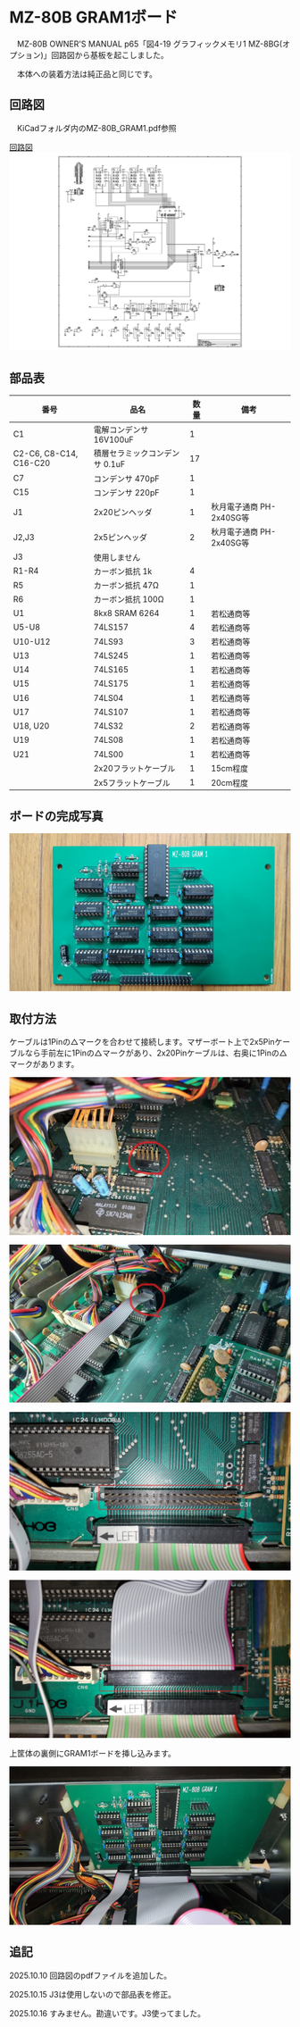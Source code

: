 # MZ-80B GRAM1ボード

　MZ-80B OWNER'S MANUAL p65「図4-19 グラフィックメモリ1 MZ-8BG(オプション)」回路図から基板を起こしました。

　本体への装着方法は純正品と同じです。

## 回路図
　KiCadフォルダ内のMZ-80B_GRAM1.pdf参照

[回路図](https://github.com/yanataka60/MZ-80B_GRAM1/blob/main/KiCAD/MZ-80B_GRAM1.pdf)
![回路図](https://github.com/yanataka60/MZ-80B_GRAM1/blob/main/KiCAD/MZ-80B_GRAM1_1.jpg)

## 部品表
|番号|品名|数量|備考|
| ------------ | ------------ | ------------ | ------------ |
|C1|電解コンデンサ 16V100uF|1||
|C2-C6, C8-C14, C16-C20|積層セラミックコンデンサ 0.1uF|17||
|C7|コンデンサ 470pF|1||
|C15|コンデンサ 220pF|1||
|J1|2x20ピンヘッダ|1|秋月電子通商 PH-2x40SG等|
|J2,J3|2x5ピンヘッダ|2|秋月電子通商 PH-2x40SG等|
|J3|使用しません|||
|R1-R4|カーボン抵抗 1k|4||
|R5|カーボン抵抗 47Ω|1||
|R6|カーボン抵抗 100Ω|1||
|U1|8kx8 SRAM 6264|1|若松通商等|
|U5-U8|74LS157|4|若松通商等|
|U10-U12|74LS93|3|若松通商等|
|U13|74LS245|1|若松通商等|
|U14|74LS165|1|若松通商等|
|U15|74LS175|1|若松通商等|
|U16|74LS04|1|若松通商等|
|U17|74LS107|1|若松通商等|
|U18, U20|74LS32|2|若松通商等|
|U19|74LS08|1|若松通商等|
|U21|74LS00|1|若松通商等|
||2x20フラットケーブル|1|15cm程度|
||2x5フラットケーブル|1|20cm程度|

## ボードの完成写真
![MZ80B_GRAM1_01](https://github.com/yanataka60/MZ-80B_GRAM1/blob/main/JPEG/MZ80B_GRAM1_01.jpg)

## 取付方法
ケーブルは1Pinの△マークを合わせて接続します。マザーボート上で2x5Pinケーブルなら手前左に1Pinの△マークがあり、2x20Pinケーブルは、右奥に1Pinの△マークがあります。

![MZ80B_GRAM1_02](https://github.com/yanataka60/MZ-80B_GRAM1/blob/main/JPEG/MZ80B_GRAM1_02.jpg)

![MZ80B_GRAM1_03](https://github.com/yanataka60/MZ-80B_GRAM1/blob/main/JPEG/MZ80B_GRAM1_03.jpg)

![MZ80B_GRAM1_04](https://github.com/yanataka60/MZ-80B_GRAM1/blob/main/JPEG/MZ80B_GRAM1_04.jpg)

![MZ80B_GRAM1_05](https://github.com/yanataka60/MZ-80B_GRAM1/blob/main/JPEG/MZ80B_GRAM1_05.jpg)

上筐体の裏側にGRAM1ボードを挿し込みます。

![MZ80B_GRAM1_06](https://github.com/yanataka60/MZ-80B_GRAM1/blob/main/JPEG/MZ80B_GRAM1_06.jpg)

## 追記
2025.10.10 回路図のpdfファイルを追加した。

2025.10.15 J3は使用しないので部品表を修正。

2025.10.16 すみません。勘違いです。J3使ってました。
